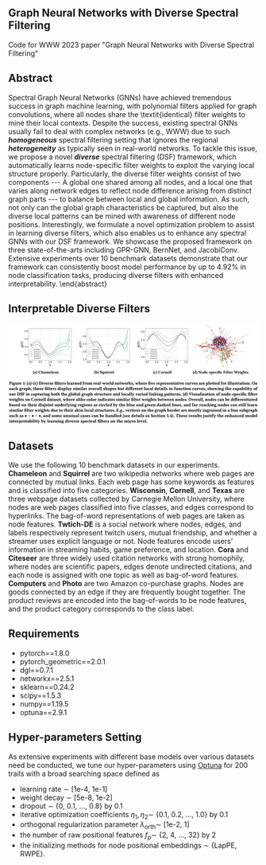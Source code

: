 ## Graph Neural Networks with Diverse Spectral Filtering
Code for WWW 2023 paper "Graph Neural Networks with Diverse Spectral Filtering"

## Abstract
Spectral Graph Neural Networks (GNNs) have achieved tremendous success in graph machine learning, with polynomial filters applied for graph convolutions, where all nodes share the \textit{identical} filter weights to mine their local contexts. Despite the success, existing spectral GNNs usually fail to deal with complex networks (e.g., WWW) due to such ***homogeneous*** spectral filtering setting that ignores the regional ***heterogeneity*** as typically seen in real-world networks. To tackle this issue, we propose a novel ***diverse*** spectral filtering (DSF) framework, which automatically learns node-specific filter weights to exploit the varying local structure properly. Particularly, the diverse filter weights consist of two components --- A global one shared among all nodes, and a local one that varies along network edges to reflect node difference arising from distinct graph parts --- to balance between local and global information. As such, not only can the global graph characteristics be captured, but also the diverse local patterns can be mined with awareness of different node positions. Interestingly, we formulate a novel optimization problem to assist in learning diverse filters, which also enables us to enhance any spectral GNNs with our DSF framework. We showcase the proposed framework on three state-of-the-arts including GPR-GNN, BernNet, and JacobiConv. Extensive experiments over 10 benchmark datasets demonstrate that our framework can consistently boost model performance by up to 4.92% in node classification tasks, producing diverse filters with enhanced interpretability.
\end{abstract}

## Interpretable Diverse Filters
<img src="https://github.com/jingweio/DSF/blob/main/intep.png"/>


## Datasets
We use the following 10 benchmark datasets in our experiments. **Chameleon** and **Squirrel** are two wikipedia networks where web pages are connected by mutual links. Each web page has some keywords as features and is classified into five categories. 
**Wisconsin**, **Cornell**, and **Texas** are three webpage datasets collected by Carnegie Mellon University, where nodes are web pages classified into five classes, and edges correspond to hyperlinks. The bag-of-word representations of web pages are taken as node features. **Twtich-DE** is a social network where nodes, edges, and labels respectively represent twitch users, mutual friendship, and whether a streamer uses explicit language or not. Node features encode users’ information in streaming habits, game preference, and location. **Cora** and **Citeseer** are three widely used citation networks with strong homophily, where nodes are scientific papers, edges denote undirected citations, and each node is assigned with one topic as well as bag-of-word features. **Computers** and **Photo** are two Amazon co-purchase graphs. Nodes are goods connected by an edge if they are frequently bought together. The product reviews are encoded into the bag-of-words to be node features, and the product category corresponds to the class label.


## Requirements
- pytorch==1.8.0
- pytorch_geometric==2.0.1
- dgl==0.7.1
- networkx==2.5.1
- sklearn==0.24.2
- scipy==1.5.3
- numpy==1.19.5
- optuna==2.9.1


## Hyper-parameters Setting
As extensive experiments with different base models over various datasets need be conducted, we tune our hyper-parameters using [Optuna](https://github.com/optuna/optuna) for 200 trails with a broad searching space defined as
- learning rate $\sim$ [1e-4, 1e-1]
- weight decay $\sim$ [5e-8, 1e-2]
- dropout $\sim$ {0, 0.1, ..., 0.8} by 0.1
- iterative optimization coefficients $\eta_1, \eta_2 \sim$ {0.1, 0.2, ..., 1.0} by 0.1
- orthogonal regularization parameter $\lambda_\text{orth} \sim$ [1e-2, 1]
- the number of raw positional features $f_p \sim$ {2, 4, ..., 32} by 2
- the initializing methods for node positional embeddings $\sim$ {LapPE, RWPE}.
